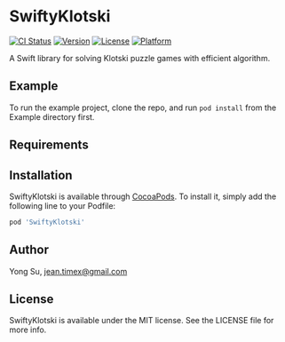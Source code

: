 # SwiftyKlotski

[![CI Status](https://img.shields.io/travis/jeantimex/SwiftyKlotski.svg?style=flat)](https://travis-ci.org/jeantimex/SwiftyKlotski)
[![Version](https://img.shields.io/cocoapods/v/SwiftyKlotski.svg?style=flat)](https://cocoapods.org/pods/SwiftyKlotski)
[![License](https://img.shields.io/cocoapods/l/SwiftyKlotski.svg?style=flat)](https://cocoapods.org/pods/SwiftyKlotski)
[![Platform](https://img.shields.io/cocoapods/p/SwiftyKlotski.svg?style=flat)](https://cocoapods.org/pods/SwiftyKlotski)

A Swift library for solving Klotski puzzle games with efficient algorithm.

## Example

To run the example project, clone the repo, and run `pod install` from the Example directory first.

## Requirements

## Installation

SwiftyKlotski is available through [CocoaPods](https://cocoapods.org). To install
it, simply add the following line to your Podfile:

```ruby
pod 'SwiftyKlotski'
```

## Author

Yong Su, jean.timex@gmail.com

## License

SwiftyKlotski is available under the MIT license. See the LICENSE file for more info.

